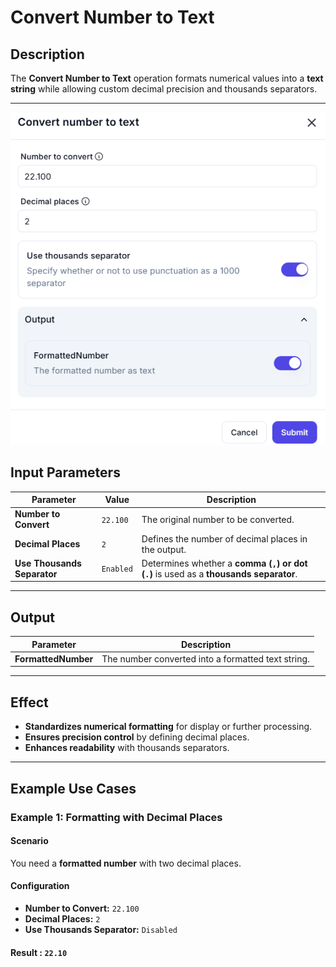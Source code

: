 # **Convert Number to Text**

## **Description**

The **Convert Number to Text** operation formats numerical values into a **text string** while allowing custom decimal precision and thousands separators.

---
![alt text](convert-number-to-text-1.png)

## **Input Parameters**

| Parameter              | Value         | Description |
|-----------------------|--------------|-------------|
| **Number to Convert** | `22.100`      | The original number to be converted. |
| **Decimal Places**    | `2`           | Defines the number of decimal places in the output. |
| **Use Thousands Separator** | `Enabled` | Determines whether a **comma (`,`) or dot (`.`)** is used as a **thousands separator**. |

---

## **Output**

| Parameter           | Description |
|--------------------|-------------|
| **FormattedNumber** | The number converted into a formatted text string. |

---

## **Effect**

- **Standardizes numerical formatting** for display or further processing.
- **Ensures precision control** by defining decimal places.
- **Enhances readability** with thousands separators.

---

## **Example Use Cases**

### **Example 1: Formatting with Decimal Places**

#### **Scenario**

You need a **formatted number** with two decimal places.

#### **Configuration**

- **Number to Convert:** `22.100`
- **Decimal Places:** `2`
- **Use Thousands Separator:** `Disabled`

#### **Result :** `22.10`
